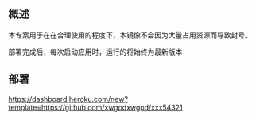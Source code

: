 
## 概述

本专案用于在在合理使用的程度下，本镜像不会因为大量占用资源而导致封号。

部署完成后，每次启动应用时，运行的将始终为最新版本

## 部署
https://dashboard.heroku.com/new?template=https://github.com/xwgodxwgod/xxx54321

